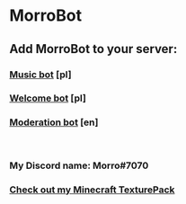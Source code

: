# MorroBot

## Add MorroBot to your server:

### [Music bot](https://discord.com/api/oauth2/authorize?client_id=887050380058443798&permissions=8&scope=bot) [pl]

### [Welcome bot](https://discord.com/api/oauth2/authorize?client_id=887374747879493683&permissions=8&scope=bot) [pl]

### [Moderation bot](https://discord.com/api/oauth2/authorize?client_id=887379068234907659&permissions=8&scope=bot) [en]

</br>

### My Discord name: Morro#7070

### [Check out my Minecraft TexturePack](https://github.com/itzMorro/MorroPack)
